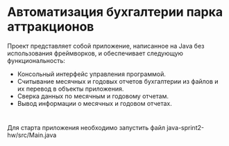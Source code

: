 # Автоматизация бухгалтерии парка аттракционов

Проект представляет собой приложение, написанное на Java без использования фреймворков, и обеспечивает следующую функциональность:
* Консольный интерфейс управления программой.
* Считывание месячных и годовых отчетов бухгалтерии из файлов и их перевод в объекты приложения.
* Сверка данных по месячным и годовому отчетам.
* Вывод информации о месячных и годовом отчетах.
#
Для старта приложения необходимо запустить файл java-sprint2-hw/src/Main.java